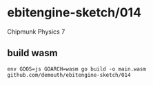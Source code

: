 # ebitengine-sketch/014

Chipmunk Physics 7

## build wasm

```
env GOOS=js GOARCH=wasm go build -o main.wasm github.com/demouth/ebitengine-sketch/014
```
